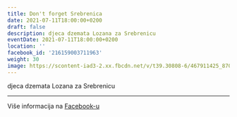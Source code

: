 ```yaml
---
title: Don't forget Srebrenica
date: 2021-07-11T18:00:00+0200
draft: false
description: djeca dzemata Lozana za Srebrenicu
eventDate: 2021-07-11T18:00:00+0200
location: ''
facebook_id: '216159003711963'
weight: 30
image: https://scontent-iad3-2.xx.fbcdn.net/v/t39.30808-6/467911425_8702124949883247_8451066247417132989_n.jpg?_nc_cat=103&ccb=1-7&_nc_sid=9e60e4&_nc_ohc=OgBW3MFbnFkQ7kNvwE5TaIi&_nc_oc=AdlnLdd3pQ2LAakZ639nehywslAhHs-Y4YrDjlKKh43U44o65O4WiDtPtXcrJwf9BKw&_nc_zt=23&_nc_ht=scontent-iad3-2.xx&edm=ABTKTjYEAAAA&_nc_gid=DrkJQumrMz8D15QcS06_cQ&oh=00_AfVUzAjU89d_5I2DaFIpl7L-7JDHDeeyC_ecik8Yu7H6aw&oe=68A88559
---
```


djeca dzemata Lozana za Srebrenicu

---

Više informacija na [Facebook-u](https://facebook.com/events/216159003711963)